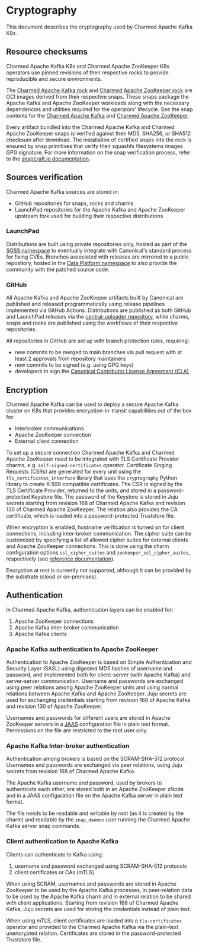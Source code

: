 # Cryptography

This document describes the cryptography used by Charmed Apache Kafka K8s.

## Resource checksums

Charmed Apache Kafka K8s and Charmed Apache ZooKeeper K8s operators use pinned revisions of their respective rocks to provide reproducible and secure environments.

The [Charmed Apache Kafka rock](https://github.com/canonical/charmed-kafka-rock/pkgs/container/charmed-kafka) and 
[Charmed Apache ZooKeeper rock](https://github.com/canonical/charmed-zookeeper-rock/pkgs/container/charmed-zookeeper) are OCI images
derived from their respective snaps. These snaps package the Apache Kafka and Apache ZooKeeper workloads along with the necessary dependencies and utilities required for the operators' lifecycle. See the snap contents for the [Charmed Apache Kafka](https://github.com/canonical/charmed-kafka-snap/blob/3/edge/snap/snapcraft.yaml)  and [Charmed Apache ZooKeeper](https://github.com/canonical/charmed-zookeeper-snap/blob/3/edge/snap/snapcraft.yaml).

Every artifact bundled into the Charmed Apache Kafka and Charmed Apache ZooKeeper snaps is verified against their MD5, SHA256, or SHA512 checksum after download. 
The installation of certified snaps into the rock is ensured by snap primitives that verify their 
squashfs filesystems images GPG signature. For more information on the snap verification process, refer to the [snapcraft.io documentation](https://snapcraft.io/docs/assertions). 

## Sources verification

Charmed Apache Kafka sources are stored in:

* GitHub repositories for snaps, rocks and charms
* LaunchPad repositories for the Apache Kafka and Apache ZooKeeper upstream fork used for building their respective distributions

### LaunchPad

Distributions are built using private repositories only, hosted as part of the [SOSS namespace](https://launchpad.net/soss) to eventually
integrate with Canonical's standard process for fixing CVEs. 
Branches associated with releases are mirrored to a public repository, hosted in the [Data Platform namespace](https://launchpad.net/~data-platform) 
to also provide the community with the patched source code. 

### GitHub

All Apache Kafka and Apache ZooKeeper artifacts built by Canonical are published and released 
programmatically using release pipelines implemented via GitHub Actions. 
Distributions are published as both GitHub and LaunchPad releases via the [central-uploader repository](https://github.com/canonical/central-uploader), while 
charms, snaps and rocks are published using the workflows of their respective repositories. 

All repositories in GitHub are set up with branch protection rules, requiring:

* new commits to be merged to main branches via pull request with at least 2 approvals from repository maintainers
* new commits to be signed (e.g. using GPG keys)
* developers to sign the [Canonical Contributor License Agreement (CLA)](https://ubuntu.com/legal/contributors)

## Encryption

Charmed Apache Kafka can be used to deploy a secure Apache Kafka cluster on K8s that provides encryption-in-transit capabilities out of the box 
for:

* Interbroker communications
* Apache ZooKeeper connection
* External client connection 

To set up a secure connection Charmed Apache Kafka and Charmed Apache ZooKeeper need to be integrated with TLS Certificate Provider charms, e.g. 
`self-signed-certificates` operator. Certificate Singing Requests (CSRs) are generated for every unit using the `tls_certificates_interface` library that uses the `cryptography` 
Python library to create X.509 compatible certificates. The CSR is signed by the TLS Certificate Provider, returned to the units, and 
stored in a password-protected Keystore file. The password of the Keystore is stored in Juju secrets starting from revision 168 of Charmed Apache Kafka 
and revision 130 of Charmed Apache ZooKeeper. The relation also provides the CA certificate, which is loaded into a password-protected Truststore file.

When encryption is enabled, hostname verification is turned on for client connections, including inter-broker communication. The cipher suite can be customized by specifying a list of allowed cipher suites for external clients and Apache ZooKeeper connections. This is done using the charm configuration options `ssl_cipher_suites` and `zookeeper_ssl_cipher_suites`, respectively (see [reference documentation](https://charmhub.io/kafka-k8s/configurations)).

Encryption at rest is currently not supported, although it can be provided by the substrate (cloud or on-premises).

## Authentication

In Charmed Apache Kafka, authentication layers can be enabled for:

1. Apache ZooKeeper connections
2. Apache Kafka inter-broker communication 
3. Apache Kafka clients

### Apache Kafka authentication to Apache ZooKeeper

Authentication to Apache ZooKeeper is based on Simple Authentication and Security Layer (SASL) using digested MD5 hashes of
username and password, and implemented both for client-server (with Apache Kafka) and server-server communication.
Username and passwords are exchanged using peer relations among Apache ZooKeeper units and using normal relations between Apache Kafka and Apache ZooKeeper.
Juju secrets are used for exchanging credentials starting from revision 168 of Apache Kafka and revision 130 of Apache ZooKeeper.

Usernames and passwords for different users are stored in Apache ZooKeeper servers in a [JAAS](https://docs.oracle.com/en/java/javase/11/security/java-authentication-and-authorization-service-jaas-reference-guide.html) configuration file in plain text format. 
Permissions on the file are restricted to the root user only.

### Apache Kafka Inter-broker authentication

Authentication among brokers is based on the SCRAM-SHA-512 protocol. Usernames and passwords are exchanged via peer relations, using Juju secrets from revision 168 of Charmed Apache Kafka.

The Apache Kafka username and password, used by brokers to authenticate each other, are stored both in an Apache ZooKeeper zNode and in a JAAS configuration file on the Apache Kafka server in plain text format.

The file needs to be readable and writable by root (as it is created by the charm) and readable by the `snap_daemon` user running the Charmed Apache Kafka server snap commands.

### Client authentication to Apache Kafka

Clients can authenticate to Kafka using:

1. username and password exchanged using SCRAM-SHA-512 protocols 
2. client certificates or CAs (mTLS)

When using SCRAM, usernames and passwords are stored in Apache ZooKeeper to be used by the Apache Kafka processes, 
in peer-relation data to be used by the Apache Kafka charm 
and in external relation to be shared with client applications. 
Starting from revision 168 of Charmed Apache Kafka, Juju secrets are used for storing the credentials instead of plain text.

When using mTLS, client certificates are loaded into a `tls-certificates` operator and provided to the Charmed Apache Kafka via the plain-text unencrypted 
relation. Certificates are stored in the password-protected Truststore file.